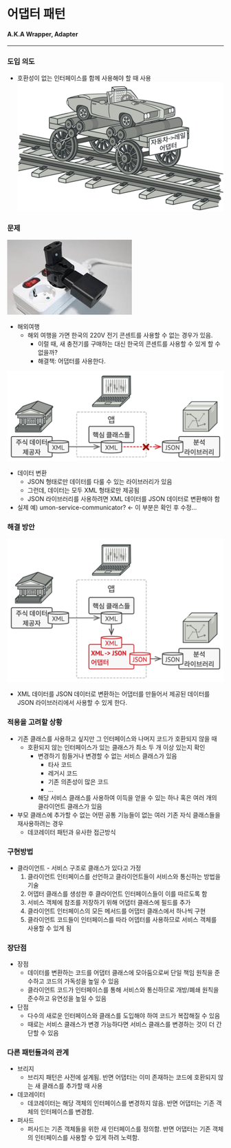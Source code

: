 # 어댑터 패턴
#### A.K.A Wrapper, Adapter

---
### 도입 의도
- 호환성이 없는 인터페이스를 함께 사용해야 할 때 사용
![자동차 - 레일 어댑터](car-rail-adapter.png)


### 문제
![돼지코](110v-adapter.png)
- 해외여행
    - 해외 여행을 가면 한국의 220V 전기 콘센트를 사용할 수 없는 경우가 있음.
      - 이럴 때, 새 충전기를 구매하는 대신 한국의 콘센트를 사용할 수 있게 할 수 없을까?
      - 해결책: 어댑터를 사용한다.

![어댑터가 필요하다!](need-xml-json-adapter.png)
- 데이터 변환
  - JSON 형태로만 데이터를 다룰 수 있는 라이브러리가 있음
  - 그런데, 데이터는 모두 XML 형태로만 제공됨
  - JSON 라이브러리를 사용하려면 XML 데이터를 JSON 데이터로 변환해야 함
- 실제 예) umon-service-communicator? <- 이 부분은 확인 후 수정...

### 해결 방안
![어뎁터를 도입한다!](xml-json-adapter.png)
- XML 데이터를 JSON 데이터로 변환하는 어댑터를 만들어서 제공된 데이터를 JSON 라이브러리에서 사용할 수 있게 한다.

### 적용을 고려할 상황
- 기존 클래스를 사용하고 싶지만 그 인터페이스와 나머지 코드가 호환되지 않을 때
  - 호환되지 않는 인터페이스가 있는 클래스가 최소 두 개 이상 있는지 확인
    - 변경하기 힘들거나 변경할 수 없는 서비스 클래스가 있음
      - 타사 코드
      - 레거시 코드
      - 기존 의존성이 많은 코드
      - ...
    - 해당 서비스 클래스를 사용하여 이득을 얻을 수 있는 하나 혹은 여러 개의 클라이언트 클래스가 있음
- 부모 클래스에 추가할 수 없는 어떤 공통 기능들이 없는 여러 기존 자식 클래스들을 재사용하려는 경우
  - 데코레이터 패턴과 유사한 접근방식

### 구현방법
- 클라이언트 - 서비스 구조로 클래스가 있다고 가정
  1. 클라이언트 인터페이스를 선언하고 클라이언트들이 서비스와 통신하는 방법을 기술
  2. 어뎁터 클래스를 생성한 후 클라이언트 인터페이스들이 이를 따르도록 함
  3. 서비스 객체에 참조를 저장하기 위해 어댑터 클래스에 필드를 추가
  4. 클라이언트 인터페이스의 모든 메서드를 어댑터 클래스에서 하나씩 구현
  5. 클라이언트 코드들이 인터페이스를 따라 어뎁터를 사용하므로 서비스 객체를 사용할 수 있게 됨

### 장단점
- 장점
  - 데이터를 변환하는 코드를 어댑터 클래스에 모아둠으로써 단일 책임 원칙을 준수하고 코드의 가독성을 높일 수 있음
  - 클라이언트 코드가 인터페이스를 통해 서비스와 통신하므로 개방/폐쇄 원칙을 준수하고 유연성을 높일 수 있음
- 단점
  - 다수의 새로운 인터페이스와 클래스를 도입해야 하여 코드가 복잡해질 수 있음
  - 때로는 서비스 클래스가 변경 가능하다면 서비스 클래스를 변경하는 것이 더 간단할 수 있음

### 다른 패턴들과의 관계
- 브리지
  - 브리지 패턴은 사전에 설계됨. 반면 어댑터는 이미 존재하는 코드에 호환되지 않는 새 클래스를 추가할 때 사용
- 데코레이터
  - 데코레이터는 해당 객체의 인터페이스를 변경하지 않음. 반면 어댑터는 기존 객체의 인터페이스를 변경함.
- 퍼사드
  - 퍼사드는 기존 객체들을 위한 새 인터페이스를 정의함. 반면 어댑터는 기존 객체의 인터페이스를 사용할 수 있게 하려 노력함.